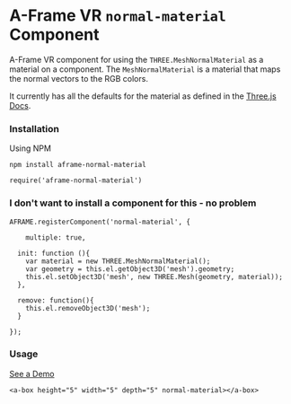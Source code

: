 # A-Frame VR `normal-material` Component

A-Frame VR component for using the `THREE.MeshNormalMaterial` as a material on a component. The `MeshNormalMaterial` is a material that maps the normal vectors to the RGB colors.

It currently has all the defaults for the material as defined in the [Three.js Docs](https://threejs.org/docs/index.html?q=Mater#Reference/Materials/MeshNormalMaterial).

### Installation

Using NPM

```
npm install aframe-normal-material
```

```
require('aframe-normal-material')
```

### I don't want to install a component for this - no problem 

```
AFRAME.registerComponent('normal-material', {

	multiple: true,

  init: function (){
    var material = new THREE.MeshNormalMaterial();
    var geometry = this.el.getObject3D('mesh').geometry;
    this.el.setObject3D('mesh', new THREE.Mesh(geometry, material));
  },

  remove: function(){
    this.el.removeObject3D('mesh');
  }

});
```

### Usage

[See a Demo](https://shaun1x.github.io/aframe-normal-material/)

```
<a-box height="5" width="5" depth="5" normal-material></a-box>
```
